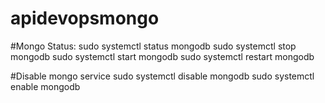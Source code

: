 # apidevopsmongo


#Mongo Status:
sudo systemctl status mongodb
sudo systemctl stop mongodb
sudo systemctl start mongodb
sudo systemctl restart mongodb

#Disable mongo service
sudo systemctl disable mongodb
sudo systemctl enable mongodb
